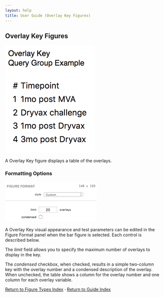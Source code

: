 ```yaml
---
layout: help
title: User Guide (Overlay Key Figures)
---
```


## Overlay Key Figures

![A Overlay Key Figure](images/overlaykey-example.png "A Overlay Key Figure")

A Overlay Key figure displays a table of the overlays.

### Formatting Options

![The Overlay Key Figure Format Panel](images/overlaykey-format.png "The Overlay Key Figure Format Panel")

A Overlay Key visual appearance and test parameters can be edited in the Figure Format panel when the bar figure is selected. Each control is described below.

The *limit* field allows you to specify the maximum number of overlays to display in the key.

The *condensed* checkbox, when checked, results in a simple two-column key with the overlay number and a condensed description of the overlay. When unchecked, the table shows a column for the overlay number and one column for each overlay variable.

[Return to Figure Types Index](guide-figuretypes) &middot; [Return to Guide Index](guide)
